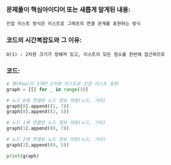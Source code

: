 
### 문제풀이 핵심아이디어 또는 새롭게 알게된 내용: 
    인접 리스트 방식은 리스트로 그래프의 연결 관계를 표현하는 방식
    
### 코드의 시간복잡도와 그 이유:
    O(1) : 2차원 크기가 정해져 있고, 리스트의 모든 원소를 한번에 접근하므로


### 코드:
```python
# 행(Row)이 3개인 2차원 리스트로 인접 리스트 표현
graph = [[] for _ in range(3)]

# 노드 0에 연결된 노드 정보 저장(노드, 거리)
graph[0].append((1, 7))
graph[0].append((2, 5))

# 노드 1에 연결된 노드 정보 저장(노드, 거리)
graph[1].append((0, 7))

# 노드 2에 연결된 노드 정보 저장(노드, 거리)
graph[2].append((0, 5))

print(graph)
```
